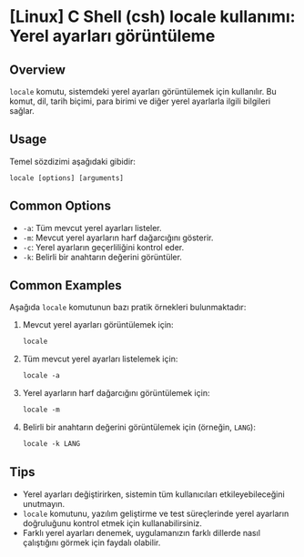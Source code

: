 # [Linux] C Shell (csh) locale kullanımı: Yerel ayarları görüntüleme

## Overview
`locale` komutu, sistemdeki yerel ayarları görüntülemek için kullanılır. Bu komut, dil, tarih biçimi, para birimi ve diğer yerel ayarlarla ilgili bilgileri sağlar.

## Usage
Temel sözdizimi aşağıdaki gibidir:
```
locale [options] [arguments]
```

## Common Options
- `-a`: Tüm mevcut yerel ayarları listeler.
- `-m`: Mevcut yerel ayarların harf dağarcığını gösterir.
- `-c`: Yerel ayarların geçerliliğini kontrol eder.
- `-k`: Belirli bir anahtarın değerini görüntüler.

## Common Examples
Aşağıda `locale` komutunun bazı pratik örnekleri bulunmaktadır:

1. Mevcut yerel ayarları görüntülemek için:
   ```csh
   locale
   ```

2. Tüm mevcut yerel ayarları listelemek için:
   ```csh
   locale -a
   ```

3. Yerel ayarların harf dağarcığını görüntülemek için:
   ```csh
   locale -m
   ```

4. Belirli bir anahtarın değerini görüntülemek için (örneğin, `LANG`):
   ```csh
   locale -k LANG
   ```

## Tips
- Yerel ayarları değiştirirken, sistemin tüm kullanıcıları etkileyebileceğini unutmayın.
- `locale` komutunu, yazılım geliştirme ve test süreçlerinde yerel ayarların doğruluğunu kontrol etmek için kullanabilirsiniz.
- Farklı yerel ayarları denemek, uygulamanızın farklı dillerde nasıl çalıştığını görmek için faydalı olabilir.